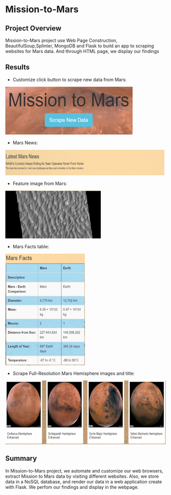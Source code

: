 # Mission-to-Mars
## Project Overview
Mission-to-Mars project use Web Page Construction, BeautifulSoup,Splinter, MongoDB and Flask to build an app to scraping websites for Mars data. And through HTML page, we display our findings

## Results
- Customize click button to scrape new data from Mars:
<img src="Resources/custom-click-btn.PNG" width="400" height="150">

- Mars News:
<img src="Resources/mars-news.PNG" width="500" height="80">

- Feature image from Mars:
<img src="Resources/feature-img.PNG" width="300" height="150">

- Mars Facts table:
<img src="Resources/mars-facts-table.PNG" width="250" height="350">

- Scrape Full-Resolution Mars Hemisphere images and title:
<img src="Resources/Mars-high-resolution-img.PNG" width="600" height="200">

## Summary
In Mission-to-Mars project, we automate and customize our web browsers, extract Mission to Mars data by visiting different websites. Also, we store data in a NoSQL database, and render our data in a web application create with Flask. We perfom our findings and display in the webpage.

